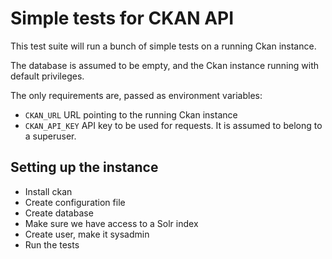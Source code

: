 # Simple tests for CKAN API

This test suite will run a bunch of simple tests on a running Ckan instance.

The database is assumed to be empty, and the Ckan instance running with
default privileges.

The only requirements are, passed as environment variables:

* ``CKAN_URL`` URL pointing to the running Ckan instance
* ``CKAN_API_KEY`` API key to be used for requests. It is assumed to belong
  to a superuser.


## Setting up the instance

* Install ckan
* Create configuration file
* Create database
* Make sure we have access to a Solr index
* Create user, make it sysadmin
* Run the tests
